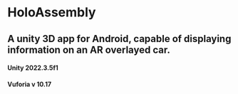 # HoloAssembly
## A unity 3D app for Android, capable of displaying information on an AR overlayed car.

#### Unity 2022.3.5f1

#### Vuforia v 10.17 
